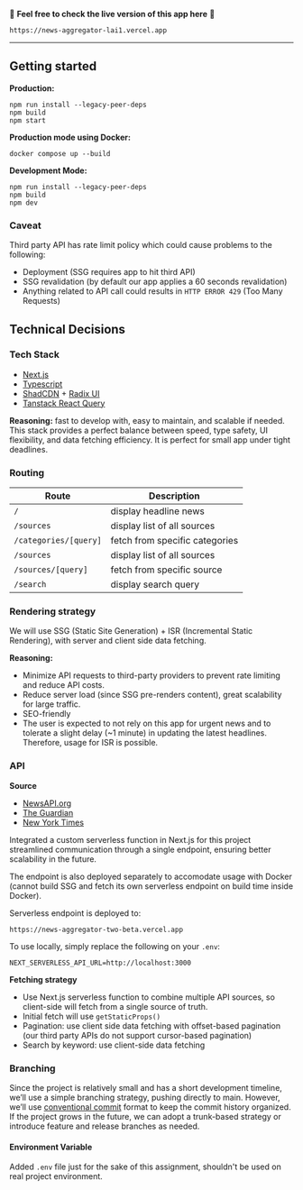 🎉 **Feel free to check the live version of this app here** 🎉

```
https://news-aggregator-lai1.vercel.app
```

---

## Getting started

**Production:**

```
npm run install --legacy-peer-deps
npm build
npm start
```

**Production mode using Docker:**

```
docker compose up --build
```

**Development Mode:**

```
npm run install --legacy-peer-deps
npm build
npm dev
```

### Caveat

Third party API has rate limit policy which could cause problems to the following:

- Deployment (SSG requires app to hit third API)
- SSG revalidation (by default our app applies a 60 seconds revalidation)
- Anything related to API call could results in `HTTP ERROR 429` (Too Many Requests)

## Technical Decisions

### Tech Stack

- [Next.js](http://nextjs.org/docs/)
- [Typescript](https://www.typescriptlang.org/)
- [ShadCDN](https://ui.shadcn.com/) + [Radix UI](https://www.radix-ui.com/)
- [Tanstack React Query](https://tanstack.com/query/latest)

**Reasoning:** fast to develop with, easy to maintain, and scalable if needed. This stack provides a perfect balance between speed, type safety, UI flexibility, and data fetching efficiency. It is perfect for small app under tight deadlines.

### Routing

| Route                 | Description                    |
| --------------------- | ------------------------------ |
| `/`                   | display headline news          |
| `/sources`            | display list of all sources    |
| `/categories/[query]` | fetch from specific categories |
| `/sources`            | display list of all sources    |
| `/sources/[query]`    | fetch from specific source     |
| `/search`             | display search query           |

### Rendering strategy

We will use SSG (Static Site Generation) + ISR (Incremental Static Rendering), with server and client side data fetching.

**Reasoning:**

- Minimize API requests to third-party providers to prevent rate limiting and reduce API costs.
- Reduce server load (since SSG pre-renders content), great scalability for large traffic.
- SEO-friendly
- The user is expected to not rely on this app for urgent news and to tolerate a slight delay (~1 minute) in updating the latest headlines. Therefore, usage for ISR is possible.

### API

**Source**

- [NewsAPI.org](https://newsapi.org/docs)
- [The Guardian](https://open-platform.theguardian.com/documentation/)
- [New York Times](https://developer.nytimes.com/apis)

Integrated a custom serverless function in Next.js for this project streamlined communication through a single endpoint, ensuring better scalability in the future.

The endpoint is also deployed separately to accomodate usage with Docker (cannot build SSG and fetch its own serverless endpoint on build time inside Docker).

Serverless endpoint is deployed to:

```
https://news-aggregator-two-beta.vercel.app
```

To use locally, simply replace the following on your `.env`:

```
NEXT_SERVERLESS_API_URL=http://localhost:3000
```

**Fetching strategy**

- Use Next.js serverless function to combine multiple API sources, so client-side will fetch from a single source of truth.
- Initial fetch will use `getStaticProps()`
- Pagination: use client side data fetching with offset-based pagination (our third party APIs do not support cursor-based pagination)
- Search by keyword: use client-side data fetching

### Branching

Since the project is relatively small and has a short development timeline, we’ll use a simple branching strategy, pushing directly to main. However, we’ll use [conventional commit](https://www.conventionalcommits.org/en/v1.0.0/) format to keep the commit history organized. If the project grows in the future, we can adopt a trunk-based strategy or introduce feature and release branches as needed.

#### Environment Variable

Added `.env` file just for the sake of this assignment, shouldn't be used on real project environment.
